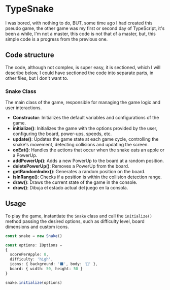 # TypeSnake

I was bored, with nothing to do, BUT, some time ago I had created this pseudo game, the other game was my first or second day of TypeScript, it's been a while, I'm not a master, this code is not that of a master, but, this simple code is a progress from the previous one.

## Code structure

The code, although not complex, is super easy, it is sectioned, which I will describe below, I could have sectioned the code into separate parts, in other files, but I don't want to.

### Snake Class

The main class of the game, responsible for managing the game logic and user interactions.

- **Constructor**: Initializes the default variables and configurations of the game.
- **initialize()**: Initializes the game with the options provided by the user, configuring the board, power-ups, speeds, etc.
- **update()**: Updates the game state at each game cycle, controlling the snake's movement, detecting collisions and updating the screen.
- **onEat()**: Handles the actions that occur when the snake eats an apple or a PowerUp.
- **addPowerUp()**: Adds a new PowerUp to the board at a random position.
- **deletePowerUp()**: Removes a PowerUp from the board.
- **getRandomIndex()**: Generates a random position on the board.
- **isInRange()**: Checks if a position is within the collision detection range.
- **draw()**: Draws the current state of the game in the console.
- **draw()**: Dibuja el estado actual del juego en la consola.

## Usage

To play the game, instantiate the `Snake` class and call the `initialize()` method passing the desired options, such as difficulty level, board dimensions and custom icons.

```typescript
const snake = new Snake()

const options: IOptions =
{
  scorePerApple: 8,
  difficulty: 'high',
  icons: { background: '⬛', body: '🗿' },
  board: { width: 50, height: 50 }
}

snake.initialize(options)
```